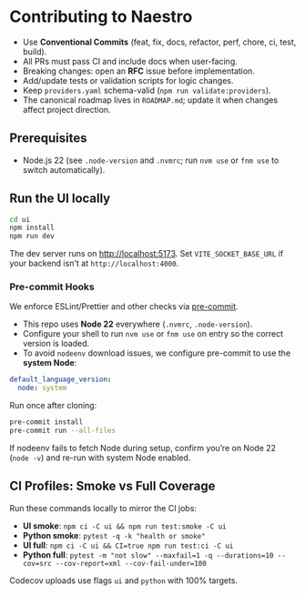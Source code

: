 # Contributing to Naestro

- Use **Conventional Commits** (feat, fix, docs, refactor, perf, chore, ci, test, build).
- All PRs must pass CI and include docs when user-facing.
- Breaking changes: open an **RFC** issue before implementation.
- Add/update tests or validation scripts for logic changes.
- Keep `providers.yaml` schema-valid (`npm run validate:providers`).
- The canonical roadmap lives in `ROADMAP.md`; update it when changes affect project direction.

## Prerequisites

- Node.js 22 (see `.node-version` and `.nvmrc`; run `nvm use` or `fnm use` to switch automatically).

## Run the UI locally

```bash
cd ui
npm install
npm run dev
```

The dev server runs on <http://localhost:5173>. Set `VITE_SOCKET_BASE_URL` if your backend isn't at
`http://localhost:4000`.

### Pre-commit Hooks

We enforce ESLint/Prettier and other checks via [pre-commit](https://pre-commit.com/).

- This repo uses **Node 22** everywhere (`.nvmrc`, `.node-version`).
- Configure your shell to run `nvm use` or `fnm use` on entry so the correct version is loaded.
- To avoid `nodeenv` download issues, we configure pre-commit to use the **system Node**:

```yaml
default_language_version:
  node: system
```

Run once after cloning:

```bash
pre-commit install
pre-commit run --all-files
```

If nodeenv fails to fetch Node during setup, confirm you’re on Node 22 (`node -v`) and re-run with
system Node enabled.

## CI Profiles: Smoke vs Full Coverage

Run these commands locally to mirror the CI jobs:

- **UI smoke**: `npm ci -C ui && npm run test:smoke -C ui`
- **Python smoke**: `pytest -q -k "health or smoke"`
- **UI full**: `npm ci -C ui && CI=true npm run test:ci -C ui`
- **Python full**:
  `pytest -m "not slow" --maxfail=1 -q --durations=10 --cov=src --cov-report=xml --cov-fail-under=100`

Codecov uploads use flags `ui` and `python` with 100% targets.
